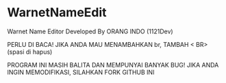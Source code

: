 # WarnetNameEdit

Warnet Name Editor
Developed By ORANG INDO (1121Dev)

PERLU DI BACA! JIKA ANDA MAU MENAMBAHKAN br, TAMBAH < BR> (spasi di hapus)

PROGRAM INI MASIH BALITA DAN MEMPUNYAI BANYAK BUG! JIKA ANDA INGIN MEMODIFIKASI, SILAHKAN FORK GITHUB INI
